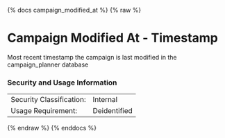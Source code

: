 {% docs campaign_modified_at %}
{% raw %}

# Campaign Modified At - Timestamp

Most recent timestamp the campaign is last modified in the campaign_planner database

### Security and Usage Information
|     |     |
| --- | --- |
| Security Classification: | Internal |
| Usage Requirement:       | Deidentified |

{% endraw %}
{% enddocs %}